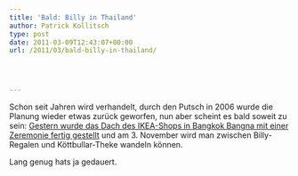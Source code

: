 ```yaml
---
title: 'Bald: Billy in Thailand'
author: Patrick Kollitsch
type: post
date: 2011-03-09T12:43:07+00:00
url: /2011/03/bald-billy-in-thailand/




---
```

Schon seit Jahren wird verhandelt, durch den Putsch in 2006 wurde die Planung wieder etwas zur&uuml;ck geworfen, nun aber scheint es bald soweit zu sein: [Gestern wurde das Dach des <span class="caps">IKEA</span>-Shops in Bangkok Bangna mit einer Zeremonie fertig gestellt][1] und am 3. November wird man zwischen Billy-Regalen und K&ouml;ttbullar-Theke wandeln k&ouml;nnen.

Lang genug hats ja gedauert.

 [1]: http://www.bangkokpost.com/lifestyle/shopping/225663/ikea-plans-a-very-warm-welcome-for-its-first-store-in-thailand